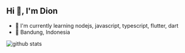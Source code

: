 ## Hi 👋, I'm Dion 

- 🌱 I'm currently learning nodejs, javascript, typescript, flutter, dart
- 📍 Bandung, Indonesia

![github stats](https://github-readme-stats.vercel.app/api?username=dionarya23&show_icons=true)
